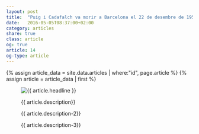 ```yaml
---
layout: post
title:  "Puig i Cadafalch va morir a Barcelona el 22 de desembre de 1956"
date:   2016-05-05T08:37:00+02:00
category: articles
share: true
class: article
og: true
article: 14
og-type: article
---
```


{% assign article_data = site.data.articles | where:"id", page.article %}
{% assign article = article_data | first %}
<figure>
	<img src="{{ article.image.url }}" alt="{{ article.headline }}" class="img-responsive" />
	<figcaption>
		<p class="lead">{{ article.description}} </p>
		<p>{{ article.description-2}} </p>
		<p>{{ article.description-3}} </p>
	</figcaption>
</figure>